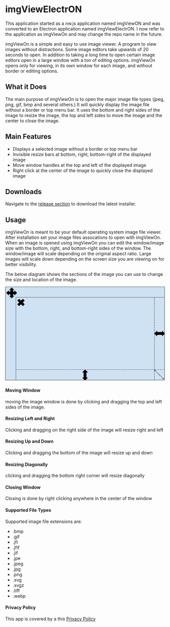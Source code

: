 # imgViewElectrON
This application started as a nw.js application named imgViewON and was converted to an Electron application named imgViewElectrON. I now refer to the application as imgViewOn and may change the repo name in the future. 

imgViewOn is a simple and easy to use image viewer. A program to view images without distractions. Some image editors take upwards of 20 seconds to open. In addition to taking a long time to open certain image editors open in a large window with a ton of editing options. imgViewOn opens only for viewing, in its own window for each image, and without border or editing options.

## What it Does
The main purpose of imgViewOn is to open the major image file types (jpeg, png, gif, bmp and several others.) It will quickly display the image file without a border or top menu bar. It uses the bottom and right sides of the image to resize the image, the top and left sides to move the image and the center to close the image.

## Main Features
- Displays a selected image without a border or top menu bar
- Invisible resize bars at bottom, right, bottom-right of the displayed image
- Move window handles at the top and left of the displayed image
- Right click at the center of the image to quickly close the displayed image

## Downloads
Navigate to the [release section](https://github.com/raisedwizardry/imgViewElectrON/releases) to download the latest installer.

## Usage
imgViewOn is meant to be your default operating system image file viewer. After installation set your image files assocations to open with imgViewOn. When an image is opened using imgViewOn you can edit the window/image size with the bottom, right, and bottom-right sides of the window. The window/image will scale depending on the original aspect ratio. Large images will scale down depending on the screen size you are viewing on for better visibility.

The below diagram shows the sections of the image you can use to change the size and location of the image.

![](https://raw.githubusercontent.com/raisedwizardry/imgViewElectrON/master/imgViewElectrON/assets/sizing.png?raw=true)

#### Moving Window
moving the image window is done by clicking and dragging the top and left sides of the image.

#### Resizing Left and Right
Clicking and dragging on the right side of the image will resize right and left

#### Resizing Up and Down
Clicking and dragging the bottom of the image will resize up and down

#### Resizing Diagonally
clicking and dragging the bottom right corner will resize diagonally

#### Closing Window
Closing is done by right clicking anywhere in the center of the window

#### Supported File Types
Supported image file extensions are:

- .bmp
- .gif
- .jfi
- .jfif
- .jif
- .jpe
- .jpeg
- .jpg
- .png
- .svg
- .svgz
- .tiff
- .webp

#### Privacy Policy

This app is covered by a this [Privacy Policy](https://www.privacypolicygenerator.info/live.php?token=n0EhAZuX8wgSiNSu4nzTckKyEKrxNb8O)
